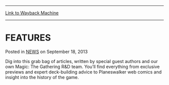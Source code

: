 
---
[Link to Wayback Machine](https://web.archive.org/web/20211023122145/https://magic.wizards.com/en/articles/archive/features-2013-09-18)

[_metadata_:description]:- "Dig into this grab bag of articles, written by special guest authors and our own Magic: The Gathering R&D team. You’ll find everything from exclusive previews and expert deck-building advice to Planeswalker web comics and insight into the history of the game."
[_metadata_:generator]:- "Drupal 7 (http://drupal.org)"
[_metadata_:node]:- "46507"
[_metadata_:publish_date]:- "2013-09-18"
[_metadata_:source]:- "div-main-content"
[_metadata_:title]:- "FEATURES"
[_metadata_:wayback_capture_timestamp]:- "2021-10-23 12:21:45"
[_metadata_:wayback_raw_url]:- "https://web.archive.org/web/20211023122145id_/https://magic.wizards.com/en/articles/archive/features-2013-09-18"
[_metadata_:wayback_url]:- "https://magic.wizards.com/en/articles/archive/features-2013-09-18"
---


FEATURES
========



 Posted in [NEWS](/en/articles)
 on September 18, 2013 










Dig into this grab bag of articles, written by special guest authors and our own Magic: The Gathering R&D team. You’ll find everything from exclusive previews and expert deck-building advice to Planeswalker web comics and insight into the history of the game.







